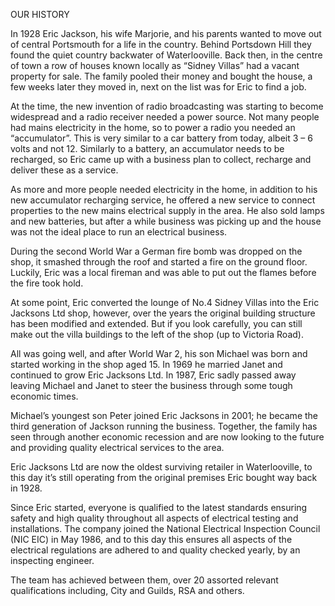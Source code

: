 OUR HISTORY

In 1928 Eric Jackson, his wife Marjorie, and his parents wanted to move out of central Portsmouth for a life in the country. Behind Portsdown Hill they found the quiet country backwater of Waterlooville. Back then, in the centre of town a row of houses known locally as “Sidney Villas” had a vacant property for sale. The family pooled their money and bought the house, a few weeks later they moved in, next on the list was for Eric to find a job.

At the time, the new invention of radio broadcasting was starting to become widespread and a radio receiver needed a power source. Not many people had mains electricity in the home, so to power a radio you needed an “accumulator”. This is very similar to a car battery from today, albeit 3 – 6 volts and not 12. Similarly to a battery, an accumulator needs to be recharged, so Eric came up with a business plan to collect, recharge and deliver these as a service.

As more and more people needed electricity in the home, in addition to his new accumulator recharging service, he offered a new service to connect properties to the new mains electrical supply in the area. He also sold lamps and new batteries, but after a while business was picking up and the house was not the ideal place to run an electrical business.

During the second World War a German fire bomb was dropped on the shop, it smashed through the roof and started a fire on the ground floor. Luckily, Eric was a local fireman and was able to put out the flames before the fire took hold.

At some point, Eric converted the lounge of No.4 Sidney Villas into the Eric Jacksons Ltd shop, however, over the years the original building structure has been modified and extended. But if you look carefully, you can still make out the villa buildings to the left of the shop (up to Victoria Road).

All was going well, and after World War 2, his son Michael was born and started working in the shop aged 15. In 1969 he married Janet and continued to grow Eric Jacksons Ltd. In 1987, Eric sadly passed away leaving Michael and Janet to steer the business through some tough economic times.

Michael’s youngest son Peter joined Eric Jacksons in 2001; he became the third generation of Jackson running the business. Together, the family has seen through another economic recession and are now looking to the future and providing quality electrical services to the area.

Eric Jacksons Ltd are now the oldest surviving retailer in Waterlooville, to this day it’s still operating from the original premises Eric bought way back in 1928.

Since Eric started, everyone is qualified to the latest standards ensuring safety and high quality throughout all aspects of electrical testing and installations.
The company joined the National Electrical Inspection Council (NIC EIC) in May 1986, and to this day this ensures all aspects of the electrical regulations are adhered to and quality checked yearly, by an inspecting engineer.

The team has achieved between them, over 20 assorted relevant qualifications including, City and Guilds, RSA and others.
